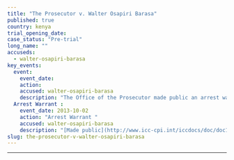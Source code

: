```yaml
---
title: "The Prosecutor v. Walter Osapiri Barasa"
published: true
country: kenya
trial_opening_date:
case_status: "Pre-trial"
long_name: ""
accuseds:
  - walter-osapiri-barasa
key_events:
  event:
    event_date:
    action:
    accused: walter-osapiri-barasa
    description: "The Office of the Prosecutor made public an arrest warrant for Barasa on October 2, 2013. Accused remains [at-large](http://allafrica.com/stories/201501110255.html)."
  Arrest Warrant :
    event_date: 2013-10-02
    action: "Arrest Warrant "
    accused: walter-osapiri-barasa
    description: "[Made public](http://www.icc-cpi.int/iccdocs/doc/doc1650592.pdf)"
slug: the-prosecutor-v-walter-osapiri-barasa
---
```

---
